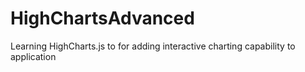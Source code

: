 # HighChartsAdvanced
Learning HighCharts.js to for adding interactive charting capability to application
